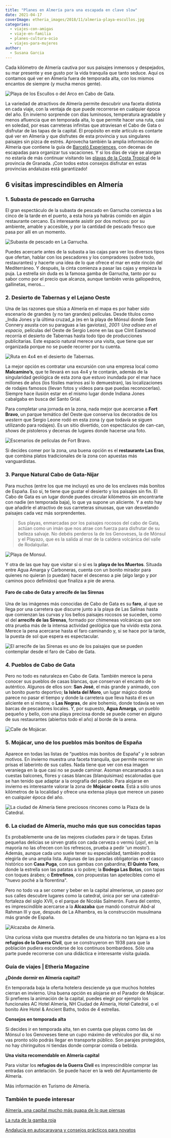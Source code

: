 ```yaml
---
title: "Planes en Almería para una escapada en clave slow"
date: 2021-04-17
coverImage: etheria_images/2018/11/almeria-playa-escullos.jpg
categories: 
  - viajes-con-amigas
  - viaje-en-familia
  - planes-cultura-ocio
  - viajes-para-mujeres
author: 
  - Susana Garcia
---
```


Cada kilómetro de Almería cautiva por sus paisajes inmensos y despejados, su mar 
presente y ese gusto por la vida tranquila que tanto seduce. Aquí os contamos qué ver en 
Almería fuera de temporada alta, con los mismos encantos de siempre (y mucha menos 
gente). 

![Playa de los Escullos o del Arco en Cabo de Gata.](etheria_images/2018/11/almeria-playa-escullos.jpg "Playa de los Escullos o del Arco en Cabo de Gata.")

La variedad de atractivos de Almería permite descubrir una faceta distinta en cada 
viaje, con la ventaja de que puede recorrerse en cualquier época del año. En invierno 
sorprende con días luminosos, temperatura agradable y menos afluencia que en temporada 
alta, lo que permite hacer una ruta, casi en soledad, por esas carreteras infinitas que 
atraviesan el Cabo de Gata o disfrutar de las tapas de la capital. El propósito en este 
artículo es contarte qué ver en Almería y que disfrutes de esta provincia y sus 
singulares paisajes sin pizca de estrés. Aprovecha también la amplia información de 
Almería que contiene la guía de [Barceló 
Experiences](https://www.barcelo.com/guia-turismo/es/espana/almeria/que-ver/almeria-provincia/), 
con decenas de escapadas para organizar tus vacaciones. Y si los días de viaje se 
alargan no estaría de más continuar visitando las [playas de la Costa 
Tropical](https://www.barcelo.com/guia-turismo/es/espana/granada/que-ver/playas-costa-tropical/) 
de la provincia de Granada. ¡Con todos estos consejos disfrutar en estas provincias 
andaluzas está garantizado! 

## 6 visitas imprescindibles en Almería

### 1\. Subasta de pescado en Garrucha

El gran espectáculo de la subasta de pescado en Garrucha comienza a las cinco de la 
tarde en el puerto, a esta hora ya habrás comido en algún restaurante cercano. Es 
interesante asistir por dos motivos: por su ambiente, amable y accesible, y por la 
cantidad de pescado fresco que pasa por allí en un momento. 

![Subasta de pescado en La Garrucha.](etheria_images/2018/11/Almeria-subasta-Garrucha-1024x682.jpg "Subasta de pescado en La Garrucha. © SG")

Puedes acercarte antes de la subasta a las cajas para ver los diversos tipos que 
ofertan, hablar con los pescadores y los compradores (sobre todo, restaurantes) y 
hacerte una idea de lo que ofrece el mar en este rincón del Mediterráneo. Y después, la 
cinta comienza a pasar las cajas y empieza la puja. La estrella sin duda es la famosa 
gamba de Garrucha, tanto por su sabor como por el precio que alcanza, aunque también 
verás gallopedros, gallinetas, meros… 

### 2\. Desierto de Tabernas y el Lejano Oeste

Una de las razones que sitúa a Almería en el mapa es por haber sido escenario de grandes 
(y no tan grandes) películas. Desde títulos como _India Jones y la última cruzad_a (es 
en la playa de Mónsul donde Sean Connery asusta con su paraguas a las gaviotas), _2001: 
Una odisea en el espacio_, películas del Oeste de Sergio Leone en las que Clint Eastwood 
recorría el desierto de Tabernas hasta todo tipo de producciones publicitarias. Este 
espacio natural merece una visita, que tiene que ser organizada porque no se puede 
recorrer por tu cuenta. 

![Ruta en 4x4 en el desierto de Tabernas.](etheria_images/2018/11/Almeria-ruta-desierto-tabernas-1024x682.jpg "Ruta en 4x4 en el desierto de Tabernas. © SG")

La mejor opción es contratar una excursión con una empresa local como **Malcamino’s**, 
que te llevará en sus 4x4 y te contarán, además de la singularidad geológica de esta 
zona que estuvo inundada por el mar hace millones de años (los fósiles marinos así lo 
demuestran), las localizaciones de rodajes famosos (llevan fotos y vídeos para que 
puedas reconocerlas). Siempre hace ilusión estar en el mismo lugar donde Indiana Jones 
cabalgaba en busca del Santo Grial. 

Para completar una jornada en la zona, nada mejor que acercarse a **Fort Bravo**, un 
parque temático del Oeste que conserva los decorados de los _western_ que Sergio Leone 
rodó en esta zona (y que todavía se siguen utilizando para rodajes). Es un sitio 
divertido, con espectáculos de can-can, _shows_ de pistoleros y decenas de lugares donde 
hacerse una foto. 

![Escenarios de películas de Fort Bravo.](etheria_images/2018/11/Almeria-fort-bravo-1024x576.jpg "Escenarios de películas de Fort Bravo.")

Si decides comer por la zona, una buena opción es el **restaurante Las Eras**, que 
combina platos tradicionales de la zona con apuestas más vanguardistas. 

### 3\. Parque Natural Cabo de Gata-Níjar

Para muchos (entre los que me incluyo) es uno de los enclaves más bonitos de España. Eso 
sí, te tiene que gustar el desierto y los paisajes sin fin. El Cabo de Gata es un lugar 
donde puedes circular kilómetros sin encontrarte con nadie (en temporada baja), lo que 
ya supone un aliciente. Y a esto hay que añadirle el atractivo de sus carreteras 
sinuosas, que van desvelando paisajes cada vez más sorprendentes. 

> Sus playas, enmarcadas por los paisajes rocosos del cabo de Gata, actúan como un imán 
> que nos atrae con fuerza para disfrutar de su belleza salvaje. No debéis perderos la de 
> los Genoveses, la de Mónsul y el Playazo, que es la salida al mar de la caldera 
> volcánica del valle de Rodalquilar. 

![Playa de Monsul.](etheria_images/2018/11/viaje-almeria-playa-monsul.jpg "Playa de Monsul.")

Y otra de las que hay que visitar sí o sí es la **playa de los Muertos**. Situada entre 
Agua Amarga y Carboneras, cuenta con un bonito mirador para quienes no quieran (o 
puedan) hacer el descenso a pie (algo largo y por caminos poco definidos) que finaliza a 
pie de arena. 

#### Faro de cabo de Gata y arrecife de las Sirenas

Una de las imágenes más conocidas de Cabo de Gata es su **faro**, al que se llega por 
una carretera que discurre junto a la playa de Las Salinas hasta que comienzan las 
curvas y los bellos paisajes rocosos se suceden, como el del **arrecife de las 
Sirenas**, formado por chimeneas volcánicas que son otra prueba más de la intensa 
actividad geológica que ha vivido esta zona. Merece la pena acercarse hasta el faro 
caminando y, si se hace por la tarde, la puesta de sol que espera es espectacular. 

![El arrecife de las Sirenas es uno de los paisajes que se pueden contemplar desde el faro de Cabo de Gata.](etheria_images/2018/11/Almeria-arrecife-de-las-sirenas.jpg "El arrecife de las Sirenas es uno de los paisajes que se pueden contemplar desde el faro de Cabo de Gata.")

### 4\. Pueblos de Cabo de Gata

Pero no todo es naturaleza en Cabo de Gata. También merece la pena conocer sus pueblos 
de casas blancas, que conservan el encanto de lo auténtico. Algunos de ellos son: **San 
José**, el más grande y animado, con un bonito puerto deportivo; **la Isleta del Moro**, 
un lugar mágico donde parece no pasar el tiempo y donde la carretera que lleva hasta él 
es un aliciente en sí misma; o **Las Negras**, de aire bohemio, donde todavía se ven 
barcas de pescadores locales. Y, por supuesto, **Agua Amarga**, un pueblo pequeño y 
bello, con una playa preciosa donde se puede comer en alguno de sus restaurantes 
(abiertos todo el año) al borde de la arena. 

![Calle de Mojácar.](etheria_images/2018/11/viaje-a-Almeria-mojacar.jpg "Calle de Mojácar.")

### 5\. Mojácar, uno de los pueblos más bonitos de España

Aparece en todas las listas de “pueblos más bonitos de España” y le sobran motivos. En 
invierno muestra una faceta tranquila, que permite recorrer sin prisas el laberinto de 
sus calles. Nada tiene que ver con esa imagen veraniega en la que casi no se puede 
caminar. Asoman encaramados a sus cuestas balcones, flores y casas blancas 
(blanquísimas) escalonadas que se han tenido que adaptar a la orografía del pueblo. Para 
alojarse en invierno es interesante valorar la zona de **Mojácar costa**. Está a sólo 
unos kilómetros de la localidad y ofrece una extensa playa que merece un paseo en 
cualquier época del año. 

![La ciudad de Almería tiene preciosos rincones como la Plaza de la Catedral.](etheria_images/2018/11/viaje-Almeria-Plaza-Catedral.jpg "La ciudad de Almería tiene preciosos rincones como la Plaza de la Catedral. © P.G.")

### 6\. La ciudad de Almería, mucho más que sus conocidas tapas

Es probablemente una de las mejores ciudades para ir de tapas. Estas pequeñas delicias 
se sirven gratis con cada cerveza o vermú (¡ojo!, en la mayoría no las ofrecen con los 
refrescos, prueba a pedir 'un mosto'). Además, aunque cada uno suele tener su 
especialidad, también podrás elegirla de una amplia lista. Algunas de las paradas 
obligatorias en el casco histórico son **Casa Puga**, con sus gambas con gabardina; **El 
Quinto Toro**, donde la estrella son las patatas a lo pobre; la **Bodega Las Botas**, 
con tapas con toques árabes; o **Entrefinos**, con propuestas tan apetecibles como el 
"huevo poché a la florentina". 

Pero no todo va a ser comer y beber en la capital almeriense, un paseo por sus calles 
descubre lugares como la catedral, única por ser una catedral-fortaleza del siglo XVII, 
o el parque de Nicolás Salmerón. Fuera del centro, es imprescindible acercarse a la 
**Alcazaba** que mandó construir Abd-al Rahman III y que, después de La Alhambra, es la 
construcción musulmana más grande de España. 

![Alcazaba de Almería.](etheria_images/2018/11/Almeria-alcazaba-1024x627.jpg "Alcazaba de Almería.")

Una curiosa visita que muestra detalles de una historia no tan lejana es a los 
**refugios de la Guerra Civil**, que se construyeron en 1938 para que la población 
pudiera esconderse de los continuos bombardeos. Sólo una parte puede recorrerse con una 
didáctica e interesante visita guiada. 

### Guía de viajes | Etheria Magazine

**¿Dónde dormir en Almería capital?** 

En temporada baja la oferta hotelera desciende ya que muchos hoteles cierran en 
invierno. Una buena opción es alojarse en el Parador de Mojácar. Si prefieres la 
animación de la capital, puedes elegir por ejemplo los funcionales AC Hotel Almeria, NH 
Ciudad de Almería, Hotel Catedral, o el bonito Aire Hotel & Ancient Baths, todos de 4 
estrellas. 

**Consejos en temporada alta** 

Si decides ir en temporada alta, ten en cuenta que playas como las de Mónsul o los 
Genoveses tiene un cupo máximo de vehículos por día, si no vas pronto sólo podrás llegar 
en transporte público. Son parajes protegidos, no hay chiringuitos ni tiendas donde 
comprar comida o bebida. 

**Una visita recomendable en Almería capital** 

Para visitar los **refugios de la Guerra Civil** es imprescindible comprar las entradas 
con antelación. Se puede hacer en la web del Ayuntamiento de Almería. 

Más información en Turismo de Almería. 

### También te puede interesar

[Almería, una capital mucho más guapa de lo que 
piensas](https://etheriamagazine.com/2020/01/10/48-horas-con-amigas-en-almeria-capital-que-ver-y-donde-tapear/) 

[La ruta de la gamba 
roja](https://etheriamagazine.com/2019/07/02/mejores-restaurantes-gamba-roja-blanca-palamos-cambrils-valencia-almeria-huelva/) 

[Andalucía en autocaravana y consejos prácticos para 
novatos](https://etheriamagazine.com/2021/04/07/consejos-rutas-andalucia-en-autocaravana/)
